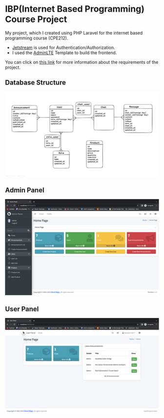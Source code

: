 # IBP(Internet Based Programming) Course Project
My project, which I created using PHP Laravel for the internet based programming course (CPE212).

- [Jetstream](https://jetstream.laravel.com/) is used for Authentication/Authorization.
- I used the [AdminLTE](https://adminlte.io) Template to build the frontend.

You can click on [this link](https://github.com/BeratBilgic/IBP-Course-Project/blob/main/IBP_Course_Project_Information.pdf) for more information about the requirements of the project.

## Database Structure

<img src="https://github.com/BeratBilgic/IBP-Course-Project/blob/main/pictures/db_erd.png" width="700" />

## Admin Panel

<img src="https://github.com/BeratBilgic/IBP-Course-Project/blob/main/pictures/adminPanel.png" width="700" />

## User Panel

<img src="https://github.com/BeratBilgic/IBP-Course-Project/blob/main/pictures/userPanel.png" width="700" />
